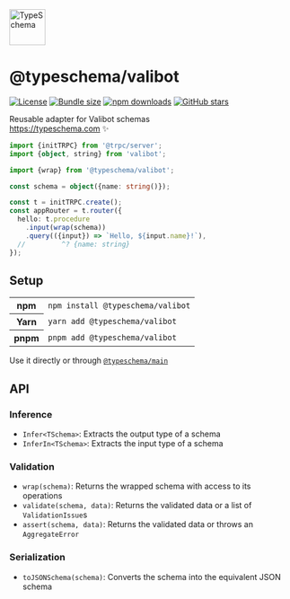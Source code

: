 <!-- This file is generated. Do not modify it manually! -->

<img src="https://typeschema.com/assets/logo.png" width="64px" alt="TypeSchema" />
<h1>@typeschema/valibot</h1>
<p>
  <a href="https://opensource.org/licenses/MIT" rel="nofollow"><img src="https://img.shields.io/github/license/decs/typeschema" alt="License"></a>
  <a href="https://bundlephobia.com/package/@typeschema/valibot" rel="nofollow"><img src="https://img.shields.io/bundlephobia/minzip/%40typeschema%2Fvalibot" alt="Bundle size"></a>
  <a href="https://www.npmjs.com/package/@typeschema/valibot" rel="nofollow"><img src="https://img.shields.io/npm/dw/@typeschema/valibot.svg" alt="npm downloads"></a>
  <a href="https://github.com/decs/typeschema/stargazers" rel="nofollow"><img src="https://img.shields.io/github/stars/decs/typeschema" alt="GitHub stars"></a>
</p>
<p>
  Reusable adapter for Valibot schemas
  <br />
  <a href="https://typeschema.com">https://typeschema.com</a> ✨
</p>

```ts
import {initTRPC} from '@trpc/server';
import {object, string} from 'valibot';

import {wrap} from '@typeschema/valibot';

const schema = object({name: string()});

const t = initTRPC.create();
const appRouter = t.router({
  hello: t.procedure
    .input(wrap(schema))
    .query(({input}) => `Hello, ${input.name}!`),
  //         ^? {name: string}
});

```

## Setup

<table>
  <tr>
    <th>npm</th>
    <td><code>npm install @typeschema/valibot</code></td>
  </tr>
  <tr>
    <th>Yarn</th>
    <td><code>yarn add @typeschema/valibot</code></td>
  </tr>
  <tr>
    <th>pnpm</th>
    <td><code>pnpm add @typeschema/valibot</code></td>
  </tr>
</table>

Use it directly or through [`@typeschema/main`](https://github.com/decs/typeschema/tree/main/packages/main)

## API

### Inference
- `Infer<TSchema>`: Extracts the output type of a schema
- `InferIn<TSchema>`: Extracts the input type of a schema
### Validation
- `wrap(schema)`: Returns the wrapped schema with access to its operations
- `validate(schema, data)`: Returns the validated data or a list of `ValidationIssue`s
- `assert(schema, data)`: Returns the validated data or throws an `AggregateError`
### Serialization
- `toJSONSchema(schema)`: Converts the schema into the equivalent JSON schema
